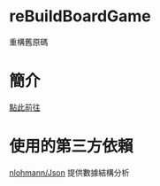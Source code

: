 # reBuildBoardGame
重構舊原碼
# 簡介
[點此前往](https://github.com/yuyoux7/reBuildBoardGame/blob/master/Introduction_zh_TC.md)
# 使用的第三方依賴
[nlohmann/Json](https://github.com/nlohmann/json) 提供數據結構分析
